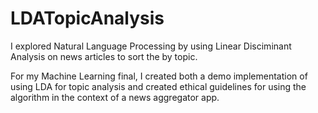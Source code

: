 # LDATopicAnalysis
I explored Natural Language Processing by using Linear Disciminant Analysis on news articles to sort the by topic.

For my Machine Learning final, I created both a demo implementation of using LDA for topic analysis and created ethical guidelines for using the algorithm in the context of a news aggregator app. 
